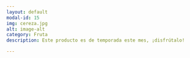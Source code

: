 ```yaml
---
layout: default
modal-id: 15
img: cereza.jpg
alt: image-alt
category: Fruta
description: Este producto es de temporada este mes, ¡disfrútalo!

---
```

